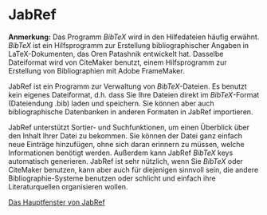 # JabRef

**Anmerkung:** Das Programm *BibTeX* wird in den Hilfedateien häufig erwähnt. *BibTeX* ist ein Hilfsprogramm zur Erstellung bibliographischer Angaben in LaTeX-Dokumenten, das Oren Patashnik entwickelt hat. Dasselbe Dateiformat wird von CiteMaker benutzt, einem Hilfsprogramm zur Erstellung von Bibliographien mit Adobe FrameMaker.

JabRef ist ein Programm zur Verwaltung von *BibTeX*-Dateien. Es benutzt kein eigenes Dateiformat, d.h. dass Sie Ihre Dateien direkt im *BibTeX*-Format (Dateiendung .bib) laden und speichern. Sie können aber auch bibliographische Datenbanken in anderen Formaten in JabRef importieren.

JabRef unterstützt Sortier- und Suchfunktionen, um einen Überblick über den Inhalt Ihrer Datei zu bekommen. Sie können der Datei ganz einfach neue Einträge hinzufügen, ohne sich daran erinnern zu müssen, welche Informationen benötigt werden. Außerdem kann JabRef *BibTeX* keys automatisch generieren. JabRef ist sehr nützlich, wenn Sie *BibTeX* oder CiteMaker benutzen, kann aber auch für diejenigen sinnvoll sein, die andere Bibliographie-Systeme benutzen oder schlicht und einfach ihre Literaturquellen organisieren wollen.

[Das Hauptfenster von JabRef](BaseFrameHelp.html)
